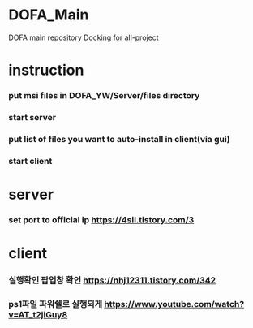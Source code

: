 # DOFA_Main
DOFA main repository
Docking for all-project

# instruction
### put msi files in DOFA_YW/Server/files directory
### start server
### put list of files you want to auto-install in client(via gui)
### start client

# server
### set port to official ip https://4sii.tistory.com/3

# client 
### 실행확인 팝업창 확인 https://nhj12311.tistory.com/342
### ps1파일 파워쉘로 실행되게 https://www.youtube.com/watch?v=AT_t2jiGuy8 
